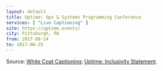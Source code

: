 ```yaml
---
layout: default
title: Uptime: Ops & Systems Programming Conference
services: [ "Live Captioning" ]
site: https://uptime.events/
city: Pittsburgh, PA
from: 2017-08-24
to: 2017-08-25
---
```


Source: [White Coat Captioning](http://www.whitecoatcaptioning.com/); [Uptime: Inclusivity Statement](https://codeandsupply.co/policies/inclusivity).
